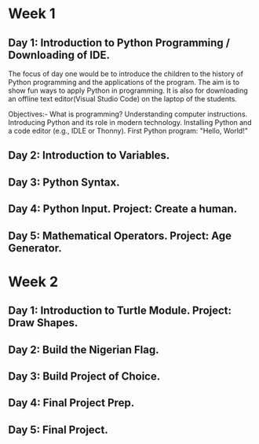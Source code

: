 # Week 1

## Day 1: Introduction to Python Programming / Downloading of IDE.

The focus of day one would be to introduce the children to the history of Python programming and the applications of the program. The aim is to show fun ways to apply Python in programming. It is also for downloading an offline text editor(Visual Studio Code) on the laptop of the students. 

Objectives:- 
What is programming?
Understanding computer instructions.
Introducing Python and its role in modern technology.
Installing Python and a code editor (e.g., IDLE or Thonny).
First Python program: "Hello, World!"

## Day 2: Introduction to Variables.

## Day 3: Python Syntax.

## Day 4: Python Input. Project: Create a human.

## Day 5: Mathematical Operators. Project: Age Generator.

# Week 2

## Day 1: Introduction to Turtle Module. Project: Draw Shapes.

## Day 2: Build the Nigerian Flag.

## Day 3: Build Project of Choice.

## Day 4: Final Project Prep.

## Day 5: Final Project.
